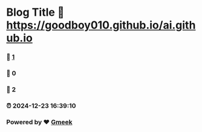 # Blog Title :link: https://goodboy010.github.io/ai.github.io 
### :page_facing_up: [1](https://goodboy010.github.io/ai.github.io/tag.html) 
### :speech_balloon: 0 
### :hibiscus: 2 
### :alarm_clock: 2024-12-23 16:39:10 
### Powered by :heart: [Gmeek](https://github.com/Meekdai/Gmeek)
